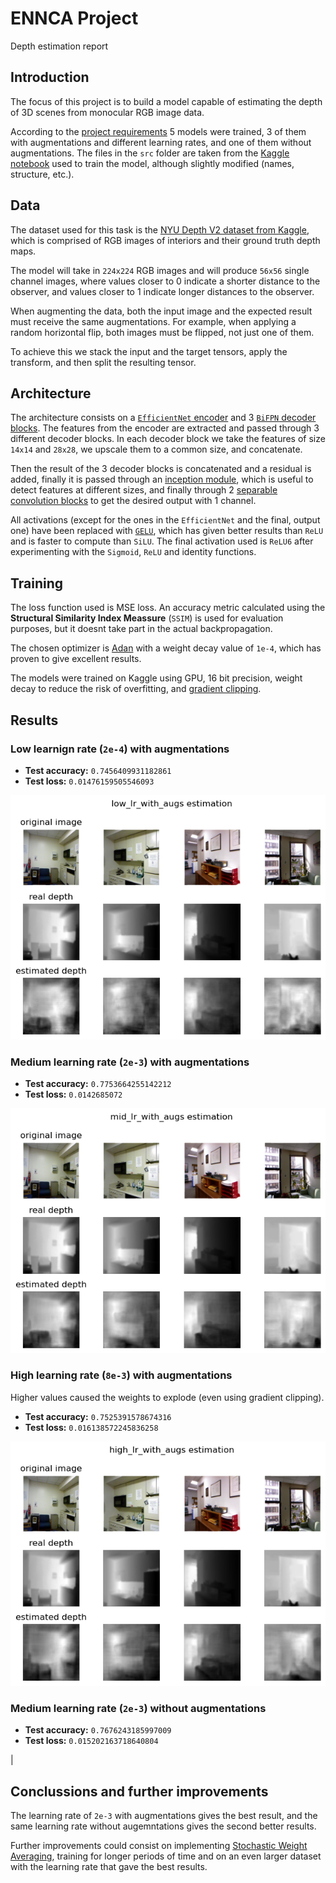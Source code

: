 # ENNCA Project
Depth estimation report

## Introduction
The focus of this project is to build a model capable of estimating the depth of 3D scenes from monocular RGB image data. 

According to the [project requirements](../project_requirements.md) 5 models were trained, 3 of them with augmentations and different learning rates, and one of them without augmentations. The files in the `src` folder are taken from the [Kaggle notebook](depth_estimation.ipynb) used to train the model, although slightly modified (names, structure, etc.). 

## Data
The dataset used for this task is the [NYU Depth V2 dataset from Kaggle,](https://www.kaggle.com/datasets/soumikrakshit/nyu-depth-v2) which is comprised of RGB images of interiors and their ground truth depth maps.

The model will take in `224x224` RGB images and will produce `56x56` single channel images, where values closer to 0 indicate a shorter distance to the observer, and values closer to 1 indicate longer distances to the observer. 

When augmenting the data, both the input image and the expected result must receive the same augmentations. For example, when applying a random horizontal flip, both images must be flipped, not just one of them.

To achieve this we stack the input and the target tensors, apply the transform, and then split the resulting tensor.

## Architecture
The architecture consists on a [`EfficientNet` encoder](src/efficientnet_wrapper.py) and 3 [`BiFPN` decoder blocks](src/decoder_block.py). The features from the encoder are extracted and passed through 3 different decoder blocks. In each decoder block we take the features of size `14x14` and `28x28`, we upscale them to a common size, and concatenate.

Then the result of the 3 decoder blocks is concatenated and a residual is added, finally it is passed through an [inception module](src/inception_block.py), which is useful to detect features at different sizes, and finally through 2 [separable convolution blocks](src/sep_conv_block.py) to get the desired output with 1 channel.

All activations (except for the ones in the `EfficientNet` and the final, output one) have been replaced with [`GELU`](https://arxiv.org/abs/1606.08415), which has given better results than `ReLU` and is faster to compute than `SiLU`. The final activation used is `ReLU6` after experimenting with the `Sigmoid`, `ReLU` and identity functions.

## Training
The loss function used is MSE loss. An accuracy metric calculated using the **Structural Similarity Index Meassure** (`SSIM`) is used for evaluation purposes, but it doesnt take part in the actual backpropagation.

The chosen optimizer is [Adan](https://arxiv.org/abs/2208.06677) with a weight decay value of `1e-4`, which has proven to give excellent results.

The models were trained on Kaggle using GPU, 16 bit precision, weight decay to reduce the risk of overfitting, and [gradient clipping](https://neptune.ai/blog/understanding-gradient-clipping-and-how-it-can-fix-exploding-gradients-problem).

## Results

### Low learnign rate (`2e-4`) with augmentations

- **Test accuracy:** `0.7456409931182861`
- **Test loss:** `0.01476159505546093`

![](low_lr_with_auhs.png)

### Medium learning rate (`2e-3`) with augmentations

- **Test accuracy:** `0.7753664255142212`
- **Test loss:** `0.0142685072`

![](mid_lr_with_augs.png)

### High learning rate (`8e-3`) with augmentations
Higher values caused the weights to explode (even using gradient clipping).

- **Test accuracy:** `0.7525391578674316`
- **Test loss:** `0.016138572245836258`

![](high_lr_with_augs.png)

### Medium learning rate (`2e-3`) without augmentations

- **Test accuracy:** `0.7676243185997009`
- **Test loss:** `0.015202163718640804`

|[](mid_lr_without_augs.png)

## Conclussions and further improvements
The learning rate of `2e-3` with augmentations gives the best result, and the same learning rate without augemntations gives the second better results.

Further improvements could consist on implementing [Stochastic Weight Averaging](https://arxiv.org/abs/1803.05407v3), training for longer periods of time and on an even larger dataset with the learning rate that gave the best results.